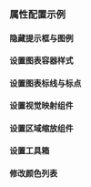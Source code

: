 ### 属性配置示例

#### 隐藏提示框与图例

<vuep template="#hide-tooltip-and-legend"></vuep>

<script v-pre type="text/x-template" id="hide-tooltip-and-legend">
<template>
  <ve-line
    :data="chartData"
    :tooltip-visible="false"
    :legend-visible="false">
  </ve-line>
</template>

<script>
  module.exports = {
    created: function () {
      this.chartData = {
        columns: ['日期', '成本', '利润'],
        rows: [
          { '日期': '1月1日', '成本': 1523, '利润': 1231 },
          { '日期': '1月2日', '成本': 1223, '利润': 2523 },
          { '日期': '1月3日', '成本': 2123, '利润': 1000 },
          { '日期': '1月4日', '成本': 4123, '利润': 3223 },
          { '日期': '1月5日', '成本': 3123, '利润': 3023 },
          { '日期': '1月6日', '成本': 7123, '利润': 5523 }
        ]
      }
    }
  }
</script>
</script>

#### 设置图表容器样式

<vuep template="#set-grid"></vuep>

<script v-pre type="text/x-template" id="set-grid">
<template>
  <ve-line
    :data="chartData"
    :grid="grid">
  </ve-line>
</template>

<script>
  module.exports = {
    created: function () {
      this.chartData = {
        columns: ['日期', '成本', '利润'],
        rows: [
          { '日期': '1月1日', '成本': 1523, '利润': 1231 },
          { '日期': '1月2日', '成本': 1223, '利润': 2523 },
          { '日期': '1月3日', '成本': 2123, '利润': 1000 },
          { '日期': '1月4日', '成本': 4123, '利润': 3223 },
          { '日期': '1月5日', '成本': 3123, '利润': 3023 },
          { '日期': '1月6日', '成本': 7123, '利润': 5523 }
        ]
      }
      this.grid = {
        show: true,
        top: 50,
        left: 10,
        backgroundColor: '#ccc',
        borderColor: '#000'
      }
    }
  }
</script>
</script>

#### 设置图表标线与标点

<vuep template="#set-mark"></vuep>

<script v-pre type="text/x-template" id="set-mark">
<template>
  <ve-line
    :data="chartData"
    :mark-line="markLine"
    :mark-point="markPoint">
  </ve-line>
</template>

<script>
  // 使用前需先引入对应模块
  // import 'echarts/lib/component/markLine'
  // import 'echarts/lib/component/markPoint'
  module.exports = {
    created: function () {
      this.chartData = {
        columns: ['日期', '成本', '利润'],
        rows: [
          { '日期': '1月1日', '成本': 1523, '利润': 1231 },
          { '日期': '1月2日', '成本': 1223, '利润': 2523 },
          { '日期': '1月3日', '成本': 2123, '利润': 1000 },
          { '日期': '1月4日', '成本': 4123, '利润': 3223 },
          { '日期': '1月5日', '成本': 3123, '利润': 3023 },
          { '日期': '1月6日', '成本': 7123, '利润': 5523 }
        ]
      }
      this.markLine = {
        data: [
          {
            name: '平均线',
            type: 'average'
          }
        ]
      }
      this.markPoint = {
        data: [
          {
            name: '最大值',
            type: 'max'
          }
        ]
      }
    }
  }
</script>
</script>

#### 设置视觉映射组件

<vuep template="#set-visual-map"></vuep>

<script v-pre type="text/x-template" id="set-visual-map">
<template>
  <ve-line
    :data="chartData"
    :grid="grid"
    :visual-map="visualMap">
  </ve-line>
</template>

<script>
  // 使用前需先引入对应模块
  // import 'echarts/lib/component/visualMap'
  module.exports = {
    created: function () {
      this.chartData = {
        columns: ['日期', '成本', '利润'],
        rows: [
          { '日期': '1月1日', '成本': 15, '利润': 12 },
          { '日期': '1月2日', '成本': 12, '利润': 25 },
          { '日期': '1月3日', '成本': 21, '利润': 10 },
          { '日期': '1月4日', '成本': 41, '利润': 32 },
          { '日期': '1月5日', '成本': 31, '利润': 30 },
          { '日期': '1月6日', '成本': 71, '利润': 55 }
        ]
      }
      this.visualMap = [
        {
          type: 'piecewise',
          splitNumbwe: 5,
          min: 0,
          max: 60,
          right: 0,
          top: '50%'
        }
      ]
      this.grid = {
        right: 60
      }
    }
  }
</script>
</script>

#### 设置区域缩放组件

<vuep template="#set-data-zoom"></vuep>

<script v-pre type="text/x-template" id="set-data-zoom">
<template>
  <ve-line
    :data="chartData"
    :data-zoom="dataZoom">
  </ve-line>
</template>

<script>
  // 使用前需先引入对应模块
  // import 'echarts/lib/component/dataZoom'
  module.exports = {
    created: function () {
      this.chartData = {
        columns: ['日期', '成本', '利润'],
        rows: [
          { '日期': '1月1日', '成本': 15, '利润': 12 },
          { '日期': '1月2日', '成本': 12, '利润': 25 },
          { '日期': '1月3日', '成本': 21, '利润': 10 },
          { '日期': '1月4日', '成本': 41, '利润': 32 },
          { '日期': '1月5日', '成本': 31, '利润': 30 },
          { '日期': '1月6日', '成本': 71, '利润': 55 }
        ]
      }
      this.dataZoom = [
        {
          type: 'slider',
          start: 0,
          end: 20
        }
      ]
    }
  }
</script>
</script>

#### 设置工具箱

<vuep template="#set-toolbox"></vuep>

<script v-pre type="text/x-template" id="set-toolbox">
<template>
  <ve-line
    :data="chartData"
    :toolbox="toolbox">
  </ve-line>
</template>

<script>
  // 使用前需先引入对应模块
  // import 'echarts/lib/component/toolbox'
  module.exports = {
    created: function () {
      this.chartData = {
        columns: ['日期', '成本', '利润'],
        rows: [
          { '日期': '1月1日', '成本': 15, '利润': 12 },
          { '日期': '1月2日', '成本': 12, '利润': 25 },
          { '日期': '1月3日', '成本': 21, '利润': 10 },
          { '日期': '1月4日', '成本': 41, '利润': 32 },
          { '日期': '1月5日', '成本': 31, '利润': 30 },
          { '日期': '1月6日', '成本': 71, '利润': 55 }
        ]
      }
      this.toolbox = {
        feature: {
          magicType: {type: ['line', 'bar']},
          saveAsImage: {}
        }
      }
    }
  }
</script>
</script>

#### 修改颜色列表

<vuep template="#set-color"></vuep>

<script v-pre type="text/x-template" id="set-color">
<template>
  <ve-line
    :data="chartData"
    :colors="colors">
  </ve-line>
</template>

<script>
  module.exports = {
    created: function () {
      this.chartData = {
        columns: ['日期', '成本', '利润'],
        rows: [
          { '日期': '1月1日', '成本': 15, '利润': 12 },
          { '日期': '1月2日', '成本': 12, '利润': 25 },
          { '日期': '1月3日', '成本': 21, '利润': 10 },
          { '日期': '1月4日', '成本': 41, '利润': 32 },
          { '日期': '1月5日', '成本': 31, '利润': 30 },
          { '日期': '1月6日', '成本': 71, '利润': 55 }
        ]
      }
      this.colors = ['#c23531','#2f4554', '#61a0a8', '#d48265', '#91c7ae','#749f83',  '#ca8622', '#bda29a','#6e7074', '#546570', '#c4ccd3']
    }
  }
</script>
</script>
